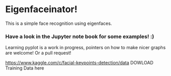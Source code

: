 # Eigenfaceinator!
This is a simple face recognition using eigenfaces.

### Have a look in the Jupyter note book for some examples! :) 


Learning pyplot is a work in progress, pointers on how to make nicer graphs are welcome! Or a pull request!

https://www.kaggle.com/c/facial-keypoints-detection/data DOWLOAD Training Data here
